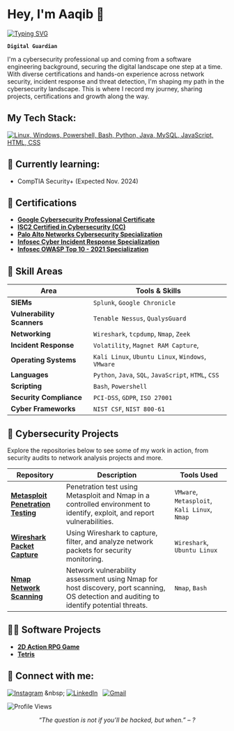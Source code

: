 <h1>Hey, I'm Aaqib 👋</h1>

[![Typing SVG](https://readme-typing-svg.demolab.com?font=Fira+Code&size=28&duration=4500&pause=1000&width=810&lines=Cybersecurity+Professional+and+Software+Engineer)](https://git.io/typing-svg)

**`Digital Guardian`**

I'm a cybersecurity professional up and coming from a software engineering background, securing the digital landscape one step at a time. With diverse certifications and hands-on experience across network security, incident response and threat detection, I'm shaping my path in the cybersecurity landscape. This is where I record my journey, sharing projects, certifications and growth along the way.

<h2>My Tech Stack: </h2>

[![Linux, Windows, Powershell, Bash, Python, Java, MySQL, JavaScript, HTML, CSS](https://skillicons.dev/icons?i=linux,windows,powershell,bash,python,java,mysql,js,html,css)](https://skillicons.dev)

<div id="learning">
  <h2 class="learning">🚧 Currently learning: </h2>
  <ul>
    <li>CompTIA Security+ (Expected Nov. 2024)</li>
  </ul>
</div>

<div id="certifications">
  <h2 class="certifications">🧾 Certifications </h2>
  <ul>
    <li><a href="https://www.credly.com/badges/9fd72c7e-2a33-4b74-9de9-dcd6f39dc46b"><b>Google Cybersecurity Professional Certificate</b></a></li>
    <li><a href="https://imgur.com/a/hX3i6PF"><b>ISC2 Certified in Cybersecurity (CC)</b></a></li>
    <li><a href="https://www.coursera.org/account/accomplishments/specialization/F2MF3502CGD1"><b>Palo Alto Networks Cybersecurity Specialization</b></a></li>
    <li><a href="https://www.coursera.org/account/accomplishments/specialization/7Z2FG1ZM9HAH"><b>Infosec Cyber Incident Response Specialization</b></a></li>
    <li><a href="https://www.coursera.org/account/accomplishments/specialization/OHL6SAWJX1NM"><b>Infosec OWASP Top 10 - 2021 Specialization</b></a></li>
  </ul>
</div>

## 🎯 **Skill Areas**
| Area                  | Tools & Skills                                                                      |
|----------------------------|--------------------------------------------------------------------------------|
| **SIEMs**                  | `Splunk`, `Google Chronicle`                                                   |
| **Vulnerability Scanners** | `Tenable Nessus`, `QualysGuard`                                                |
| **Networking**             | `Wireshark`, `tcpdump`, `Nmap`, `Zeek`                                         |
| **Incident Response**      | `Volatility`, `Magnet RAM Capture`,                                            |
| **Operating Systems**      | `Kali Linux`, `Ubuntu Linux`, `Windows`, `VMware`                              |
| **Languages**              | `Python`, `Java`, `SQL`, `JavaScript`, `HTML`, `CSS`                           |
| **Scripting**              | `Bash`, `Powershell`                                                           |
| **Security Compliance**    | `PCI-DSS`, `GDPR`, `ISO 27001`                                                 |
| **Cyber Frameworks**       | `NIST CSF`, `NIST 800-61`                                                      |


<div id="cyber_projects">
  <h2 class="cyber_projects">🔐 Cybersecurity Projects </h2>

  Explore the repositories below to see some of my work in action, from security audits to network analysis projects and more.

| Repository      | Description                                                                                                                                                                           | Tools Used
|-----------------|---------------------------------------------------------------------------------------------------------------------------------------------------------------------------------------|---------------------------
| **[Metasploit Penetration Testing](https://github.com/Aaqib-H/Metasploit-Penetration-Testing)** | Penetration test using Metasploit and Nmap in a controlled environment to identify, exploit, and report vulnerabilities. | `VMware`, `Metasploit`, `Kali Linux`, `Nmap`
| **[Wireshark Packet Capture](https://github.com/Aaqib-H/Wireshark-Packet-Capture)** | Using Wireshark to capture, filter, and analyze network packets for security monitoring.          | `Wireshark`, `Ubuntu Linux`
| **[Nmap Network Scanning](https://github.com/Aaqib-H/Nmap-Network-Scanning)** | Network vulnerability assessment using Nmap for host discovery, port scanning, OS detection and auditing to identify potential threats.  | `Nmap`, `Bash`

<div id="software_projects">
  <h2 class="software_projects">👨‍💻 Software Projects </h2>
  <ul>
    <li><a href="https://github.com/Aaqib-H/2D-Action-RPG-Game"><b>2D Action RPG Game</b></a></li>
    <li><a href="https://github.com/Aaqib-H/Tetris-in-Java"><b>Tetris</b></a></li>
  </ul>
</div>
    
<h2> 🤳 Connect with me:</h2>

[![Instagram](https://skillicons.dev/icons?i=instagram)]([https://twitter.com/kshyun28](http://www.instagram.com/aaqib.exe/)) &nbsp;
[![LinkedIn](https://skillicons.dev/icons?i=linkedin)](https://www.linkedin.com/in/aaqib-h/) &nbsp;
[![Gmail](https://skillicons.dev/icons?i=gmail)](mailto:aaqibhassan10@gmail.com?subject=Hello%20Aaqib,%20From%20Github)

![Profile Views](https://komarev.com/ghpvc/?username=Aaqib-H&label=Profile%20Views&color=0e75b6&style=flat)

<div align="center">
  <em>“The question is not if you’ll be hacked, but when.” – ?</em>
</div>

<!--
**Aaqib-H/Aaqib-H** is a ✨ _special_ ✨ repository because its `README.md` (this file) appears on your GitHub profile.

Here are some ideas to get you started:

- 🔭 I’m currently working on ...
- 🌱 I’m currently learning ...
- 👯 I’m looking to collaborate on ...
- 🤔 I’m looking for help with ...
- 💬 Ask me about ...
- 📫 How to reach me: ...
- 😄 Pronouns: ...
- ⚡ Fun fact: ...
-->
